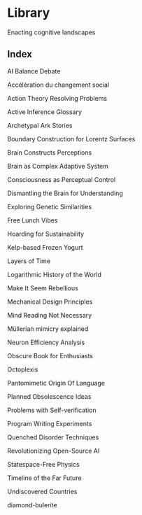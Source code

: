 # Library 

Enacting cognitive landscapes

## Index

AI Balance Debate  

Accélération du changement social  

Action Theory Resolving Problems  

Active Inference Glossary  

Archetypal Ark Stories  

Boundary Construction for Lorentz Surfaces  

Brain Constructs Perceptions  

Brain as Complex Adaptive System  

Consciousness as Perceptual Control  

Dismantling the Brain for Understanding  

Exploring Genetic Similarities  

Free Lunch Vibes  

Hoarding for Sustainability  

Kelp-based Frozen Yogurt  

Layers of Time  

Logarithmic History of the World  

Make It Seem Rebellious  

Mechanical Design Principles  

Mind Reading Not Necessary  

Müllerian mimicry explained  

Neuron Efficiency Analysis  

Obscure Book for Enthusiasts  

Octoplexis  

Pantomimetic Origin Of Language  

Planned Obsolescence Ideas  

Problems with Self-verification  

Program Writing Experiments  

Quenched Disorder Techniques  

Revolutionizing Open-Source AI  

Statespace-Free Physics  

Timeline of the Far Future  

Undiscovered Countries  

diamond-bulerite
